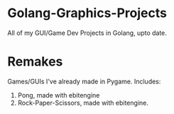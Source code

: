 # Golang-Graphics-Projects
 All of my GUI/Game Dev Projects in Golang, upto date.

# Remakes
Games/GUIs I've already made in Pygame. Includes:
  1. Pong, made with ebitengine
  2. Rock-Paper-Scissors, made with ebitengine.
